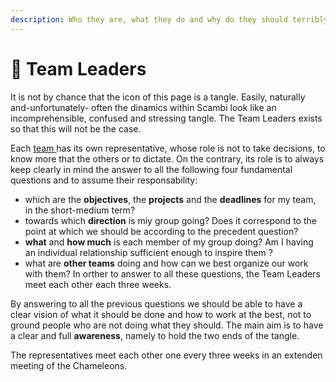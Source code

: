 ```yaml
---
description: Who they are, what they do and why do they should terribly do it.
---
```


# 🧶 Team Leaders

It is not by chance that the icon of this page is a tangle. Easily, naturally and-unfortunately- often the dinamics within Scambi look like an incomprehensible, confused and stressing tangle. The Team Leaders exists so that this will not be the case.

Each [team ](../../staff/teams/)has its own representative, whose role is not to take decisions, to know more that the others or to dictate. On the contrary, its role is to always keep clearly in mind the answer to all the following four fundamental questions and to assume their responsability:

* which are the **objectives**, the **projects** and the **deadlines** for my team, in the short-medium term?
* towards which **direction** is miy group going? Does it correspond to the point at which we should be according to the precedent question?
* **what** and **how much** is each member of my group doing? Am I having an individual relationship sufficient enough to inspire them ?
* what are **other teams** doing and how can we best organize our work with them? In orther to answer to all these questions, the Team Leaders meet each other each three weeks.

By answering to all the previous questions we should be able to have a clear vision of what it should be done and how to work at the best, not to ground people who are not doing what they should. The main aim is to have a clear and full **awareness**, namely to hold the two ends of the tangle.

The representatives meet each other one every three weeks in an extenden meeting of the Chameleons.
